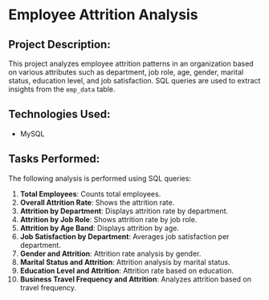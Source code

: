 # Employee Attrition Analysis

## Project Description:
This project analyzes employee attrition patterns in an organization based on various attributes such as department, job role, age, gender, marital status, education level, and job satisfaction. SQL queries are used to extract insights from the `emp_data` table.

## Technologies Used:
- MySQL

## Tasks Performed:
The following analysis is performed using SQL queries:
1. **Total Employees**: Counts total employees.
2. **Overall Attrition Rate**: Shows the attrition rate.
3. **Attrition by Department**: Displays attrition rate by department.
4. **Attrition by Job Role**: Shows attrition rate by job role.
5. **Attrition by Age Band**: Displays attrition by age.
6. **Job Satisfaction by Department**: Averages job satisfaction per department.
7. **Gender and Attrition**: Attrition rate analysis by gender.
8. **Marital Status and Attrition**: Attrition analysis by marital status.
9. **Education Level and Attrition**: Attrition rate based on education.
10. **Business Travel Frequency and Attrition**: Analyzes attrition based on travel frequency.


